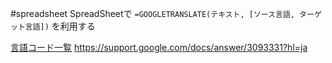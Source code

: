 #spreadsheet 
SpreadSheetで
`=GOOGLETRANSLATE(テキスト, [ソース言語, ターゲット言語])`
を利用する

[言語コード一覧](https://buralog.jp/gspread-languagecode-list/)
https://support.google.com/docs/answer/3093331?hl=ja
